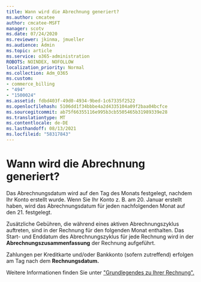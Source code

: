 ```yaml
---
title: Wann wird die Abrechnung generiert?
ms.author: cmcatee
author: cmcatee-MSFT
manager: scotv
ms.date: 07/24/2020
ms.reviewer: jkinma, jmueller
ms.audience: Admin
ms.topic: article
ms.service: o365-administration
ROBOTS: NOINDEX, NOFOLLOW
localization_priority: Normal
ms.collection: Adm_O365
ms.custom:
- commerce_billing
- "494"
- "1500024"
ms.assetid: fdbd403f-49d0-4934-9bed-1c67335f2522
ms.openlocfilehash: 5106dd1f34bbbe4a2d4335104a09f2baa04bcfce
ms.sourcegitcommit: ab75f66355116e995b3cb5505465b31989339e28
ms.translationtype: MT
ms.contentlocale: de-DE
ms.lasthandoff: 08/13/2021
ms.locfileid: "58317843"
---
```

# <a name="when-is-the-billing-statement-generated"></a>Wann wird die Abrechnung generiert?

Das Abrechnungsdatum wird auf den Tag des Monats festgelegt, nachdem Ihr Konto erstellt wurde. Wenn Sie Ihr Konto z. B. am 20. Januar erstellt haben, wird das Abrechnungsdatum für jeden nachfolgenden Monat auf den 21. festgelegt.

Zusätzliche Gebühren, die während eines aktiven Abrechnungszyklus auftreten, sind in der Rechnung für den folgenden Monat enthalten. Das Start- und Enddatum des Abrechnungszyklus für jede Rechnung wird in der **Abrechnungszusammenfassung** der Rechnung aufgeführt.

Zahlungen per Kreditkarte und/oder Bankkonto (sofern zutreffend) erfolgen am Tag nach dem **Rechnungsdatum.**
  
Weitere Informationen finden Sie unter ["Grundlegendes zu Ihrer Rechnung".](https://docs.microsoft.com/microsoft-365/commerce/billing-and-payments/understand-your-invoice2)